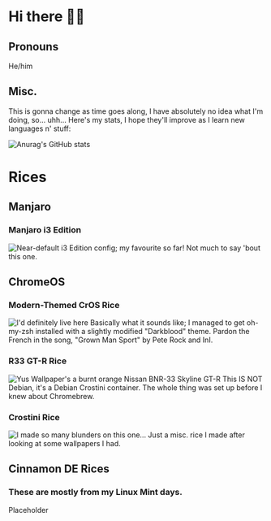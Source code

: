 # Hi there 👋🏾
## Pronouns
He/him
## Misc.
This is gonna change as time goes along, I have absolutely no idea what I'm doing, so... uhh...
Here's my stats, I hope they'll improve as I learn new languages n' stuff:

![Anurag's GitHub stats](https://github-readme-stats.vercel.app/api?username=marauder316&show_icons=true&theme=gruvbox)

# Rices

## Manjaro

### Manjaro i3 Edition
![*Near-default i3 Edition config; my favourite so far!*](https://cdn.discordapp.com/attachments/635625917623828520/811784187677507624/Manjaro-i3-Showcase.png)
Not much to say 'bout this one.

## ChromeOS

### Modern-Themed CrOS Rice
![*I'd definitely live here*](https://cdn.discordapp.com/attachments/635625917623828520/810976344422350929/Screenshot_2021-02-15_2.44.47_PM.png)
Basically what it sounds like; I managed to get oh-my-zsh installed with a slightly modified "Darkblood" theme. Pardon the French in the song, "Grown Man Sport" by Pete Rock and InI.

### R33 GT-R Rice
![*Yus*](https://cdn.discordapp.com/attachments/808529781179547648/809232162821505064/CrOS-R33-Rice-Kukui.png)
Wallpaper's a burnt orange Nissan  BNR-33 Skyline GT-R
This IS NOT Debian, it's a Debian Crostini container. The whole thing was set up before I knew about Chromebrew.

### Crostini Rice
![*I made so many blunders on this one...*](https://cdn.discordapp.com/attachments/635625917623828520/802775472798433340/unknown.png)
Just a misc. rice I made after looking at some wallpapers I had.

## Cinnamon DE Rices
### These are mostly from my Linux Mint days.
Placeholder

<!--
**marauder316/marauder316** is a ✨ _special_ ✨ repository because its `README.md` (this file) appears on your GitHub profile.

Here are some ideas to get you started:

- 🔭 I’m currently working on ...
- 🌱 I’m currently learning ...
- 👯 I’m looking to collaborate on ...
- 🤔 I’m looking for help with ...
- 💬 Ask me about ...
- 📫 How to reach me: ...
- 😄 Pronouns: ...
- ⚡ Fun fact: ...
-->
